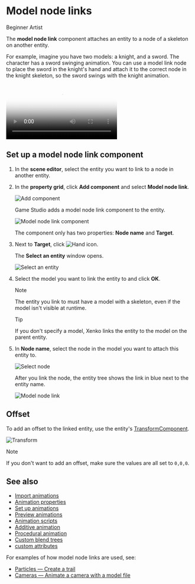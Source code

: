 # Model node links

<span class="label label-doc-level">Beginner</span>
<span class="label label-doc-audience">Artist</span>

The **model node link** component attaches an entity to a node of a skeleton on another entity.

For example, imagine you have two models: a knight, and a sword. The character has a sword swinging animation. You can use a model link node to place the sword in the knight's hand and attach it to the correct node in the knight skeleton, so the sword swings with the knight animation.

<p>
<video autoplay loop class="responsive-video" poster="../particles/tutorials/media/sword-slash-1.jpg">
   <source src="../particles/tutorials/media/sword-slash-1.mp4" type="video/mp4">
</video>
</p>

## Set up a model node link component

1. In the **scene editor**, select the entity you want to link to a node in another entity.

2. In the **property grid**, click **Add component** and select **Model node link**.

    ![Add component](../particles/tutorials/media/add-model-node-link.png)

    Game Studio adds a model node link component to the entity.

    ![Model node link component](media/model-node-component.png)

    The component only has two properties: **Node name** and **Target**.

3. Next to **Target**, click ![Hand icon](~/manual/game-studio/media/hand-icon.png).

    The **Select an entity** window opens.

    ![Select an entity](media/select-an-entity-window.png)

4. Select the model you want to link the entity to and click **OK**.

    >[!Note]
    >The entity you link to must have a model with a skeleton, even if the model isn't visible at runtime.

    >[!Tip]
    >If you don't specify a model, Xenko links the entity to the model on the parent entity.

5. In **Node name**, select the node in the model you want to attach this entity to.

    ![Select node](media/select-node.png)

    After you link the node, the entity tree shows the link in blue next to the entity name.
    
    ![Model node link](media/model-node-link-sword-added.png)

## Offset

To add an offset to the linked entity, use the entity's [TransformComponent](xref:SiliconStudio.Xenko.Engine.TransformComponent).

![Transform](media/transform-component.png)

>[!Note]
>If you don't want to add an offset, make sure the values are all set to `0,0,0`.

## See also

* [Import animations](import-animations.md)
* [Animation properties](animation-properties.md)
* [Set up animations](set-up-animations.md)
* [Preview animations](preview-animations.md)
* [Animation scripts](animation-scripts.md)
* [Additive animation](additive-animation.md)
* [Procedural animation](procedural-animation.md)
* [Custom blend trees](custom-blend-trees.md)
* [custom attributes](custom-attributes.md)

For examples of how model node links are used, see:

* [Particles — Create a trail](../particles/tutorials/create-a-trail.md)
* [Cameras — Animate a camera with a model file](../graphics/cameras/animate-a-camera-with-a-model-file.md)
